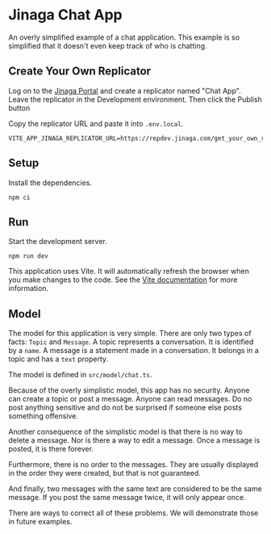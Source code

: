 # Jinaga Chat App

An overly simplified example of a chat application.
This example is so simplified that it doesn't even keep track of who is chatting.

## Create Your Own Replicator

Log on to the [Jinaga Portal](https://dev.jinaga.com/) and create a replicator named "Chat App".
Leave the replicator in the Development environment.
Then click the Publish button

Copy the replicator URL and paste it into `.env.local`.

```
VITE_APP_JINAGA_REPLICATOR_URL=https://repdev.jinaga.com/get_your_own_replicator
```

## Setup

Install the dependencies.

```
npm ci
```

## Run

Start the development server.

```
npm run dev
```

This application uses Vite.
It will automatically refresh the browser when you make changes to the code.
See the [Vite documentation](https://vitejs.dev/guide/) for more information.

## Model

The model for this application is very simple.
There are only two types of facts: `Topic` and `Message`.
A topic represents a conversation.
It is identified by a `name`.
A message is a statement made in a conversation.
It belongs in a topic and has a `text` property.

The model is defined in `src/model/chat.ts`.

Because of the overly simplistic model, this app has no security.
Anyone can create a topic or post a message.
Anyone can read messages.
Do no post anything sensitive and do not be surprised if someone else posts something offensive.

Another consequence of the simplistic model is that there is no way to delete a message.
Nor is there a way to edit a message.
Once a message is posted, it is there forever.

Furthermore, there is no order to the messages.
They are usually displayed in the order they were created, but that is not guaranteed.

And finally, two messages with the same text are considered to be the same message.
If you post the same message twice, it will only appear once.

There are ways to correct all of these problems.
We will demonstrate those in future examples.